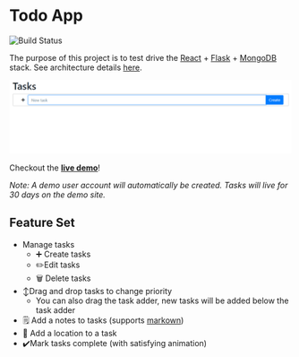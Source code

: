 Todo App
===

![Build Status](https://codebuild.us-east-2.amazonaws.com/badges?uuid=eyJlbmNyeXB0ZWREYXRhIjoiczZKUWx5Mi9vQzBkQXF0eEJDbUJFdS83b09FdzRmZGlBN2VleDZyUEp3QnR4UEhHRE1YeGRoaUVpSFdGMVd4YWVOcFZvaDY2WUphRitRQnh4Q0FXZE1jPSIsIml2UGFyYW1ldGVyU3BlYyI6IjZVQ0RzNFl0VGhKRjcvajMiLCJtYXRlcmlhbFNldFNlcmlhbCI6MX0%3D&branch=main)

The purpose of this project is to test drive the
[React](https://reactjs.org/) + 
[Flask](https://flask.palletsprojects.com/) + 
[MongoDB](https://www.mongodb.com/) stack.
See architecture details [here](./docs/CONTRIBUTING.md).

[![Screenshot of Home](./docs/home.gif)](http://tododemo.houstonfortney.com)

Checkout the **[live demo](tododemo.houstonfortney.com)**!

*Note: A demo user account will automatically be created. Tasks will live for 30 days on the demo site.*

Feature Set
---

- Manage tasks
  - ➕ Create tasks
  - ✏️Edit tasks
  - 🗑️ Delete tasks
- ↕️Drag and drop tasks to change priority
  - You can also drag the task adder, new tasks will be added below the task adder
- 🗒️ Add a notes to tasks (supports [markown](https://www.markdownguide.org/))
- 📍 Add a location to a task
- ✔️Mark tasks complete (with satisfying animation)
